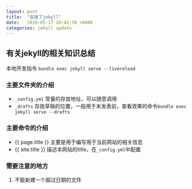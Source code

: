 ```yaml
---
layout: post
title:  "安装了jekyll"
date:   2018-05-17 20:42:30 +0800
categories: jekyll update
---
```


## 有关jekyll的相关知识总结
本地开发指令 `bundle exec jekyll serve --livereload`

### 主要文件夹的介绍
* `_config.yml` 常量的存放地址，可以随意调用
* `_drafts` 存放草稿的位置，一般用于未发表前，查看效果的命令`bundle exec jekyll serve --drafts`

### 主要命令的介绍
* \{\{ page.title \}\} 主要是用于编写用于当前网站的相关信息
* \{\{ site.title \}\} 描述本网站的title，在`_config.yml`中配置

### 需要注意的地方
1. 不能新建一个超过日期的文件